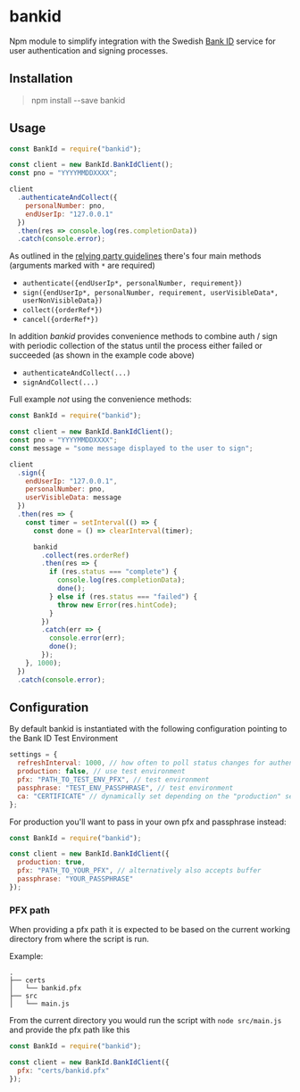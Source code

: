 # bankid

Npm module to simplify integration with the Swedish [Bank ID](https://www.bankid.com/en/) service for user authentication and signing processes.

## Installation

> npm install --save bankid

## Usage

```javascript
const BankId = require("bankid");

const client = new BankId.BankIdClient();
const pno = "YYYYMMDDXXXX";

client
  .authenticateAndCollect({ 
    personalNumber: pno,
    endUserIp: "127.0.0.1"
  })
  .then(res => console.log(res.completionData))
  .catch(console.error);
```

As outlined in the [relying party guidelines](https://www.bankid.com/assets/bankid/rp/bankid-relying-party-guidelines-v3.2.2.pdf) there's four main methods (arguments marked with `*` are required)

- `authenticate({endUserIp*, personalNumber, requirement})`
- `sign({endUserIp*, personalNumber, requirement, userVisibleData*, userNonVisibleData})`
- `collect({orderRef*})`
- `cancel({orderRef*})`

In addition _bankid_ provides convenience methods to combine auth / sign with periodic collection of the status until the process either failed or succeeded (as shown in the example code above)

- `authenticateAndCollect(...)`
- `signAndCollect(...)`

Full example _not_ using the convenience methods:

```javascript
const BankId = require("bankid");

const client = new BankId.BankIdClient();
const pno = "YYYYMMDDXXXX";
const message = "some message displayed to the user to sign";

client
  .sign({
    endUserIp: "127.0.0.1",
    personalNumber: pno,
    userVisibleData: message
  })
  .then(res => {
    const timer = setInterval(() => {
      const done = () => clearInterval(timer);

      bankid
        .collect(res.orderRef)
        .then(res => {
          if (res.status === "complete") {
            console.log(res.completionData);
            done();
          } else if (res.status === "failed") {
            throw new Error(res.hintCode);
          }
        })
        .catch(err => {
          console.error(err);
          done();
        });
    }, 1000);
  })
  .catch(console.error);
```

## Configuration

By default bankid is instantiated with the following configuration pointing to the Bank ID Test Environment

```javascript
settings = {
  refreshInterval: 1000, // how often to poll status changes for authenticateAndCollect and signAndCollect
  production: false, // use test environment
  pfx: "PATH_TO_TEST_ENV_PFX", // test environment
  passphrase: "TEST_ENV_PASSPHRASE", // test environment
  ca: "CERTIFICATE" // dynamically set depending on the "production" setting unless explicitely provided
};
```

For production you'll want to pass in your own pfx and passphrase instead:

```javascript
const BankId = require("bankid");

const client = new BankId.BankIdClient({
  production: true,
  pfx: "PATH_TO_YOUR_PFX", // alternatively also accepts buffer
  passphrase: "YOUR_PASSPHRASE"
});
```

### PFX path

When providing a pfx path it is expected to be based on the current working directory from where the script is run.

Example:

```
.
├── certs
│   └── bankid.pfx
├── src
│   └── main.js
```

From the current directory you would run the script with `node src/main.js` and provide the pfx path like this

```javascript
const BankId = require("bankid");

const client = new BankId.BankIdClient({
  pfx: "certs/bankid.pfx"
});
```
